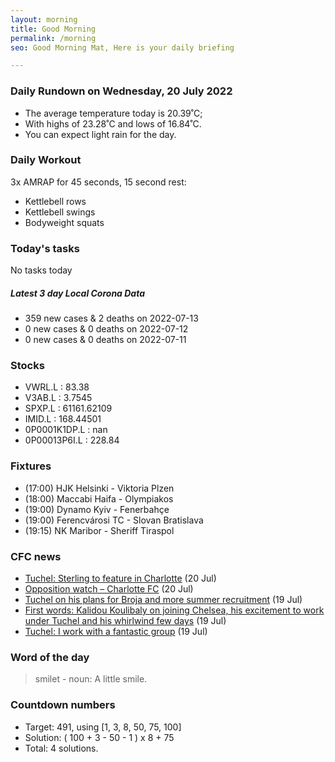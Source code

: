 ```yaml
---
layout: morning
title: Good Morning
permalink: /morning
seo: Good Morning Mat, Here is your daily briefing

---
```


<!-- weather_marker starts -->
### Daily Rundown on Wednesday, 20 July 2022

- The average temperature today is 20.39˚C;
- With highs of 23.28˚C and lows of 16.84˚C.
- You can expect light rain for the day.

<!-- weather_marker ends -->

### Daily Workout
<!-- workout_marker starts -->
3x AMRAP for 45 seconds, 15 second rest:

- Kettlebell rows
- Kettlebell swings
- Bodyweight squats

<!-- workout_marker ends -->

### Today's tasks
<!-- task_marker starts -->
No tasks today
<!-- task_marker ends -->

<!-- c19_marker starts -->
##### Latest 3 day Local Corona Data

- 359 new cases & 2 deaths on 2022-07-13
- 0 new cases & 0 deaths on 2022-07-12
- 0 new cases & 0 deaths on 2022-07-11

<!-- c19_marker ends -->

### Stocks

<!-- stocks_marker starts -->

- VWRL.L : 83.38
- V3AB.L : 3.7545
- SPXP.L : 61161.62109
- IMID.L : 168.44501
- 0P0001K1DP.L : nan
- 0P00013P6I.L : 228.84

<!-- stocks_marker ends -->

### Fixtures

<!-- sports_marker starts -->

<ul>
<li>(17:00) HJK Helsinki - Viktoria Plzen</li>
<li>(18:00) Maccabi Haifa - Olympiakos</li>
<li>(19:00) Dynamo Kyiv - Fenerbahçe</li>
<li>(19:00) Ferencvárosi TC - Slovan Bratislava</li>
<li>(19:15) NK Maribor - Sheriff Tiraspol</li>
</ul>

<!-- sports_marker ends -->

### CFC news

<!-- cfc_marker starts -->
- [Tuchel: Sterling to feature in Charlotte](https://chelseafc.com/en/news/article/tuchel-sterling-to-feature-in-charlotte) (20 Jul)
- [Opposition watch – Charlotte FC](https://chelseafc.com/en/news/article/opposition-watch-charlotte-fc) (20 Jul)
- [Tuchel on his plans for Broja and more summer recruitment](https://chelseafc.com/en/news/article/tuchel-on-his-plans-for-broja-and-more-summer-recruitment) (19 Jul)
- [First words: Kalidou Koulibaly on joining Chelsea, his excitement to work under Tuchel and his whirlwind few days](https://chelseafc.com/en/news/article/first-words-kalidou-koulibaly-on-joining-chelsea-his-excitement-to-work) (19 Jul)
- [Tuchel: I work with a fantastic group](https://chelseafc.com/en/news/article/tuchel-i-work-with-a-fantastic-group) (19 Jul)

<!-- cfc_marker ends -->

### Word of the day
<!-- word_marker starts -->

 > smilet - noun: A little smile.

<!-- word_marker ends -->

### Countdown numbers
<!-- game_marker starts -->

- Target: 491, using [1, 3, 8, 50, 75, 100]
- Solution: ( 100 + 3 - 50 - 1 ) x 8 + 75
- Total: 4 solutions.

<!-- game_marker ends -->